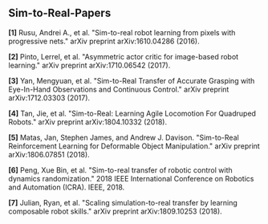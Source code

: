 ## Sim-to-Real-Papers

**[1]** Rusu, Andrei A., et al. "Sim-to-real robot learning from pixels with progressive nets." arXiv preprint arXiv:1610.04286 (2016).

**[2]** Pinto, Lerrel, et al. "Asymmetric actor critic for image-based robot learning." arXiv preprint arXiv:1710.06542 (2017).

**[3]** Yan, Mengyuan, et al. "Sim-to-Real Transfer of Accurate Grasping with Eye-In-Hand Observations and Continuous Control." arXiv preprint arXiv:1712.03303 (2017).

**[4]** Tan, Jie, et al. "Sim-to-Real: Learning Agile Locomotion For Quadruped Robots." arXiv preprint arXiv:1804.10332 (2018).

**[5]** Matas, Jan, Stephen James, and Andrew J. Davison. "Sim-to-Real Reinforcement Learning for Deformable Object Manipulation." arXiv preprint arXiv:1806.07851 (2018).

**[6]** Peng, Xue Bin, et al. "Sim-to-real transfer of robotic control with dynamics randomization." 2018 IEEE International Conference on Robotics and Automation (ICRA). IEEE, 2018.

**[7]** Julian, Ryan, et al. "Scaling simulation-to-real transfer by learning composable robot skills." arXiv preprint arXiv:1809.10253 (2018).
